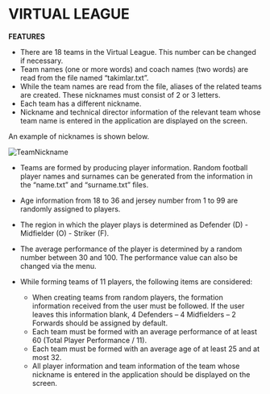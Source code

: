 # VIRTUAL LEAGUE

**FEATURES**
- There are 18 teams in the Virtual League. This number can be changed if necessary. 
- Team names (one or more words) and coach names (two words) are read from the file named “takimlar.txt”.
- While the team names are read from the file, aliases of the related teams are created. These nicknames must consist of 2 or 3 letters. 
- Each team has a different nickname. 
- Nickname and technical director information of the relevant team whose team name is entered in the application are displayed on the screen. 

An example of nicknames is shown below.

![TeamNickname](https://user-images.githubusercontent.com/59221929/155006716-8ab34183-1615-47c0-aa9d-ba055492dea8.png)

- Teams are formed by producing player information. Random football player names and surnames can be generated from the information in the “name.txt” and “surname.txt” files.
- Age information from 18 to 36 and jersey number from 1 to 99 are randomly assigned to players.
- The region in which the player plays is determined as Defender (D) - Midfielder (O) - Striker (F). 
- The average performance of the player is determined by a random number between 30 and 100. The performance value can also be changed via the menu.

- While forming teams of 11 players, the following items are considered:
  + When creating teams from random players, the formation information received from the user must be followed. If the user leaves this information blank, 4 Defenders – 4 Midfielders – 2 Forwards should be assigned by default.
  + Each team must be formed with an average performance of at least 60 (Total Player Performance / 11).
  + Each team must be formed with an average age of at least 25 and at most 32.
  + All player information and team information of the team whose nickname is entered in the application should be displayed on the screen.




